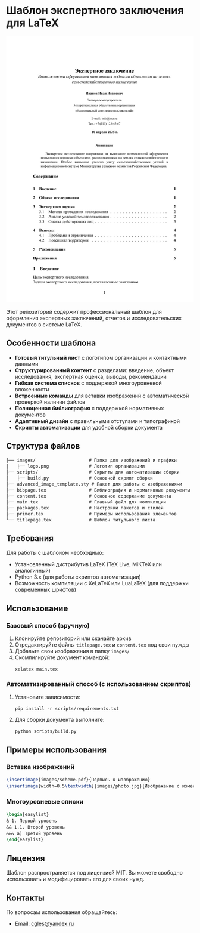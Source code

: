 # Шаблон экспертного заключения для LaTeX

![](Images/Shablon.jpg)


Этот репозиторий содержит профессиональный шаблон для оформления экспертных заключений, отчетов и исследовательских документов в системе LaTeX.

## Особенности шаблона

- **Готовый титульный лист** с логотипом организации и контактными данными
- **Структурированный контент** с разделами: введение, объект исследования, экспертная оценка, выводы, рекомендации
- **Гибкая система списков** с поддержкой многоуровневой вложенности
- **Встроенные команды** для вставки изображений с автоматической проверкой наличия файлов
- **Полноценная библиография** с поддержкой нормативных документов
- **Адаптивный дизайн** с правильными отступами и типографикой
- **Скрипты автоматизации** для удобной сборки документа

## Структура файлов

```
├── images/                    # Папка для изображений и графики
│   ├── logo.png               # Логотип организации
├── scripts/                   # Скрипты для автоматизации сборки
│   ├── build.py               # Основной скрипт сборки
├── advanced_image_template.sty # Пакет для работы с изображениями
├── bibpage.tex                # Библиография и нормативные документы
├── content.tex                # Основное содержание документа
├── main.tex                   # Главный файл для компиляции
├── packages.tex               # Настройки пакетов и стилей
├── primer.tex                 # Примеры использования элементов
└── titlepage.tex              # Шаблон титульного листа
```

## Требования

Для работы с шаблоном необходимо:
- Установленный дистрибутив LaTeX (TeX Live, MiKTeX или аналогичный)
- Python 3.x (для работы скриптов автоматизации)
- Возможность компиляции с XeLaTeX или LuaLaTeX (для поддержки современных шрифтов)

## Использование

### Базовый способ (вручную)
1. Клонируйте репозиторий или скачайте архив
2. Отредактируйте файлы `titlepage.tex` и `content.tex` под свои нужды
3. Добавьте свои изображения в папку `images/`
4. Скомпилируйте документ командой:
   ```
   xelatex main.tex
   ```

### Автоматизированный способ (с использованием скриптов)
1. Установите зависимости:
   ```
   pip install -r scripts/requirements.txt
   ```
   
2. Для сборки документа выполните:
   ```
   python scripts/build.py
   ```

## Примеры использования

### Вставка изображений
```tex
\insertimage{images/scheme.pdf}{Подпись к изображению}
\insertimage[width=0.5\textwidth]{images/photo.jpg}{Изображение с измененным размером}
```

### Многоуровневые списки
```tex
\begin{easylist}
& 1. Первый уровень
&& 1.1. Второй уровень
&&& а) Третий уровень
\end{easylist}
```

## Лицензия

Шаблон распространяется под лицензией MIT. Вы можете свободно использовать и модифицировать его для своих нужд.

## Контакты

По вопросам использования обращайтесь:
- Email: cgles@yandex.ru
